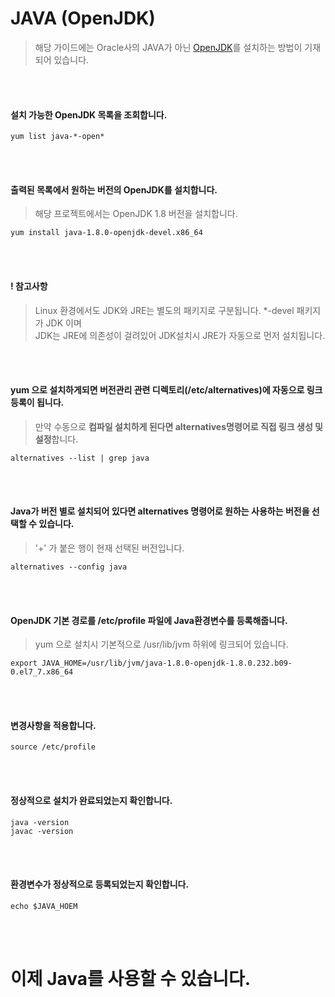 # JAVA (OpenJDK)
> 해당 가이드에는 Oracle사의 JAVA가 아닌 [OpenJDK](https://ko.wikipedia.org/wiki/OpenJDK)를 설치하는 방법이 기재되어 있습니다.  

<br/>
<br/>

#### 설치 가능한 OpenJDK 목록을 조회합니다.
```
yum list java-*-open*
```

<br/>
<br/>

#### 출력된 목록에서 원하는 버전의 OpenJDK를 설치합니다.
> 해당 프로젝트에서는 OpenJDK 1.8 버전을 설치합니다.
```
yum install java-1.8.0-openjdk-devel.x86_64
```

<br/>
<br/>

#### ! 참고사항
> Linux 환경에서도 JDK와 JRE는 별도의 패키지로 구분됩니다. *-devel 패키지가 JDK 이며  
JDK는 JRE에 의존성이 걸려있어 JDK설치시 JRE가 자동으로 먼저 설치됩니다.

<br/>
<br/>

#### yum 으로 설치하게되면 버전관리 관련 디렉토리(/etc/alternatives)에 자동으로 링크 등록이 됩니다.
> 만약 수동으로 **컴파일 설치하게 된다면 alternatives명령어로 직접 링크 생성 및 설정**합니다.
```
alternatives --list | grep java
```

<br/>
<br/>

#### Java가 버전 별로 설치되어 있다면 alternatives 명령어로 원하는 사용하는 버전을 선택할 수 있습니다.
> '+' 가 붙은 행이 현재 선택된 버전입니다.
```
alternatives --config java
```

<br/>
<br/>

#### OpenJDK 기본 경로를 /etc/profile 파일에 Java환경변수를 등록해줍니다.
> yum 으로 설치시 기본적으로 /usr/lib/jvm 하위에 링크되어 있습니다.
```
export JAVA_HOME=/usr/lib/jvm/java-1.8.0-openjdk-1.8.0.232.b09-0.el7_7.x86_64
```

<br/>
<br/>

#### 변경사항을 적용합니다.
```
source /etc/profile
```

<br/>
<br/>

#### 정상적으로 설치가 완료되었는지 확인합니다.
```
java -version
javac -version
```

<br/>
<br/>

#### 환경변수가 정상적으로 등록되었는지 확인합니다.
```
echo $JAVA_HOEM
```

<br/>
<br/>

# 이제 Java를 사용할 수 있습니다.
<br/>
